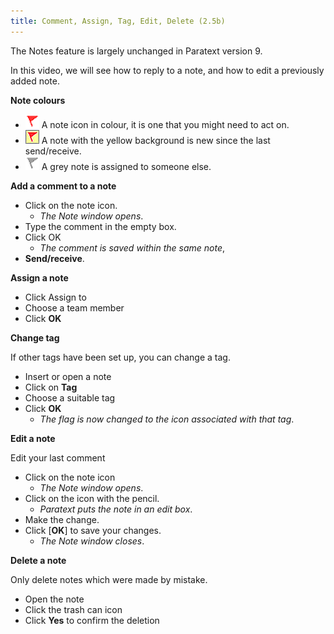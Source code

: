 ```yaml
---
title: Comment, Assign, Tag, Edit, Delete (2.5b)
---
```

The Notes feature is largely unchanged in Paratext version 9.

In this video, we will see how to reply to a note, and how to edit a previously added note.

**Note colours**

- ![](../media/af2265719adde77e6c37fe29d53837a0.png) A note icon in colour, it is one that you might need to act on.
- ![](../media/d75a709de0625acdd2d5606b881713c7.jpeg) 
A note with the yellow background is new since the last send/receive.
- ![](../media/52011900797d9603380805140bdf824b.png) A grey note is assigned to someone else.

**Add a comment to a note**

-  Click on the note icon.
   -  *The Note window opens*.
-  Type the comment in the empty box.
-  Click OK
    -  *The comment is saved within the same note*,
-  **Send/receive**.

**Assign a note**

-  Click Assign to
-  Choose a team member
-  Click **OK**

**Change tag**

If other tags have been set up, you can change a tag.

-  Insert or open a note
-  Click on **Tag**
-  Choose a suitable tag
-  Click **OK**
    -  *The flag is now changed to the icon associated with that tag*.

**Edit a note**

Edit your last comment

-  Click on the note icon
    -  *The Note window opens*.
-  Click on the icon with the pencil.
    -  *Paratext puts the note in an edit box*.
-  Make the change.
-  Click [**OK**] to save your changes.
    -  *The Note window closes*.


**Delete a note**

Only delete notes which were made by mistake.

-  Open the note
-  Click the trash can icon
-  Click **Yes** to confirm the deletion
